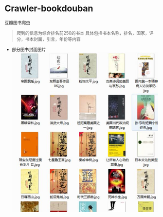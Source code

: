 # Crawler-bookdouban
豆瓣图书爬虫
> 爬到的信息为综合排名前250的书本
> 具体包括书本名称，排名，国家，评分，书本封面，引言，年份等内容
- 部分图书封面图片![效果图](demo.jpg)
